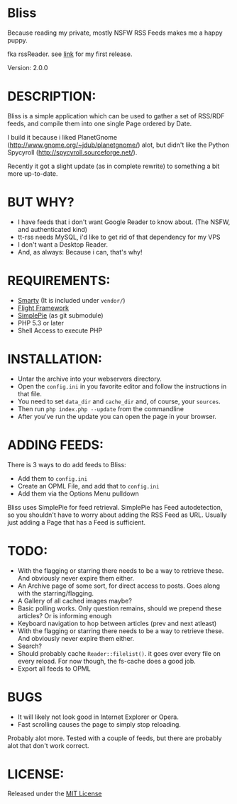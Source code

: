 # Bliss

Because reading my private, mostly NSFW RSS Feeds makes me a happy puppy.

fka rssReader. see [link](http://claus.beerta.de/blog/09ce5c79e6426fcb5cbacf2b714c4edf) for my first release.

Version: 2.0.0

# DESCRIPTION:

Bliss is a simple application which can be used to gather a set of RSS/RDF feeds, 
and compile them into one single Page ordered by Date.

I build it because i liked PlanetGnome (http://www.gnome.org/~jdub/planetgnome/) alot, but
didn't like the Python Spycyroll (http://spycyroll.sourceforge.net/).

Recently it got a slight update (as in complete rewrite) to something a bit more up-to-date.

# BUT WHY?

* I have feeds that i don't want Google Reader to know about. (The NSFW, and authenticated kind)
* tt-rss needs MySQL, i'd like to get rid of that dependency for my VPS
* I don't want a Desktop Reader.
* And, as always: Because i can, that's why!

# REQUIREMENTS:

* [Smarty](http://www.smarty.net/) (It is included under `vendor/`)
* [Flight Framework](https://github.com/mikecao/flight)
* [SimplePie](https://github.com/simplepie) (as git submodule)
* PHP 5.3 or later
* Shell Access to execute PHP
	
# INSTALLATION:
	
* Untar the archive into your webservers directory. 
* Open the `config.ini` in you favorite editor and follow the instructions in that file.
* You need to set `data_dir` and `cache_dir` and, of course, your `sources`.
* Then run `php index.php --update` from the commandline
* After you've run the update you can open the page in your browser.

# ADDING FEEDS:

There is 3 ways to do add feeds to Bliss:

* Add them to `config.ini`
* Create an OPML File, and add that to `config.ini`
* Add them via the Options Menu pulldown

Bliss uses SimplePie for feed retrieval. SimplePie has Feed autodetection, so you shouldn't have to 
worry about adding the RSS Feed as URL. Usually just adding a Page that has a Feed is sufficient.
	
# TODO:
	
* With the flagging or starring there needs to be a way to retrieve these. And obviously never expire them either.
* An Archive page of some sort, for direct access to posts. Goes along with the starring/flagging.
* A Gallery of all cached images maybe?
* Basic polling works. Only question remains, should we prepend these articles? Or is informing enough
* Keyboard navigation to hop between articles (prev and next atleast)
* With the flagging or starring there needs to be a way to retrieve these. And obviously never expire them either.
* Search?
* Should probably cache `Reader::filelist()`. it goes over every file on every reload. For now though, the fs-cache does a good job.
* Export all feeds to OPML

# BUGS

* It will likely not look good in Internet Explorer or Opera.
* Fast scrolling causes the page to simply stop reloading.

Probably alot more. Tested with a couple of feeds, but there are probably alot that don't work correct.

# LICENSE:

Released under the [MIT License](http://www.opensource.org/licenses/mit-license.php)

